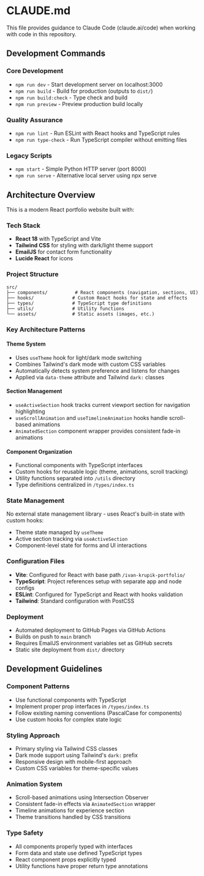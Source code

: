# CLAUDE.md

This file provides guidance to Claude Code (claude.ai/code) when working with code in this repository.

## Development Commands

### Core Development
- `npm run dev` - Start development server on localhost:3000
- `npm run build` - Build for production (outputs to `dist/`)
- `npm run build:check` - Type check and build
- `npm run preview` - Preview production build locally

### Quality Assurance
- `npm run lint` - Run ESLint with React hooks and TypeScript rules
- `npm run type-check` - Run TypeScript compiler without emitting files

### Legacy Scripts
- `npm start` - Simple Python HTTP server (port 8000)
- `npm run serve` - Alternative local server using npx serve

## Architecture Overview

This is a modern React portfolio website built with:

### Tech Stack
- **React 18** with TypeScript and Vite
- **Tailwind CSS** for styling with dark/light theme support
- **EmailJS** for contact form functionality
- **Lucide React** for icons

### Project Structure
```
src/
├── components/          # React components (navigation, sections, UI)
├── hooks/              # Custom React hooks for state and effects
├── types/              # TypeScript type definitions
├── utils/              # Utility functions
└── assets/             # Static assets (images, etc.)
```

### Key Architecture Patterns

#### Theme System
- Uses `useTheme` hook for light/dark mode switching
- Combines Tailwind's dark mode with custom CSS variables
- Automatically detects system preference and listens for changes
- Applied via `data-theme` attribute and Tailwind `dark:` classes

#### Section Management
- `useActiveSection` hook tracks current viewport section for navigation highlighting
- `useScrollAnimation` and `useTimelineAnimation` hooks handle scroll-based animations
- `AnimatedSection` component wrapper provides consistent fade-in animations

#### Component Organization
- Functional components with TypeScript interfaces
- Custom hooks for reusable logic (theme, animations, scroll tracking)
- Utility functions separated into `/utils` directory
- Type definitions centralized in `/types/index.ts`

### State Management
No external state management library - uses React's built-in state with custom hooks:
- Theme state managed by `useTheme`
- Active section tracking via `useActiveSection`
- Component-level state for forms and UI interactions

### Configuration Files
- **Vite**: Configured for React with base path `/ivan-krupik-portfolio/`
- **TypeScript**: Project references setup with separate app and node configs
- **ESLint**: Configured for TypeScript and React with hooks validation
- **Tailwind**: Standard configuration with PostCSS

### Deployment
- Automated deployment to GitHub Pages via GitHub Actions
- Builds on push to `main` branch
- Requires EmailJS environment variables set as GitHub secrets
- Static site deployment from `dist/` directory

## Development Guidelines

### Component Patterns
- Use functional components with TypeScript
- Implement proper prop interfaces in `/types/index.ts`
- Follow existing naming conventions (PascalCase for components)
- Use custom hooks for complex state logic

### Styling Approach
- Primary styling via Tailwind CSS classes
- Dark mode support using Tailwind's `dark:` prefix
- Responsive design with mobile-first approach
- Custom CSS variables for theme-specific values

### Animation System
- Scroll-based animations using Intersection Observer
- Consistent fade-in effects via `AnimatedSection` wrapper
- Timeline animations for experience section
- Theme transitions handled by CSS transitions

### Type Safety
- All components properly typed with interfaces
- Form data and state use defined TypeScript types
- React component props explicitly typed
- Utility functions have proper return type annotations